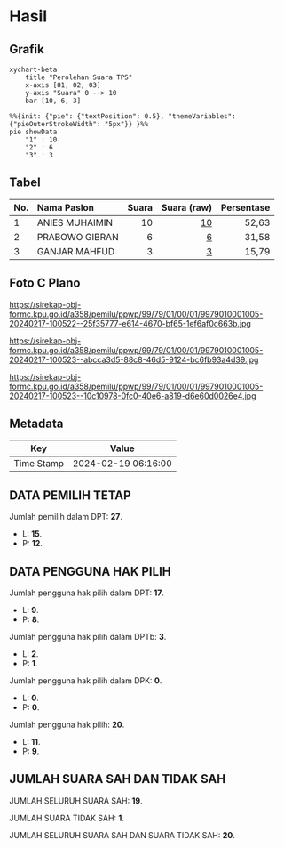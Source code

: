 # Hasil

## Grafik

```mermaid
xychart-beta
    title "Perolehan Suara TPS"
    x-axis [01, 02, 03]
    y-axis "Suara" 0 --> 10
    bar [10, 6, 3]
```

```mermaid
%%{init: {"pie": {"textPosition": 0.5}, "themeVariables": {"pieOuterStrokeWidth": "5px"}} }%%
pie showData
    "1" : 10
    "2" : 6
    "3" : 3
```

## Tabel

| No. | Nama Paslon    | Suara | Suara (raw) | Persentase |
|:--- |:-------------- | -----:| -----------:| ----------:|
| 1   | ANIES MUHAIMIN | 10    | [10][p-1]   | 52,63      |
| 2   | PRABOWO GIBRAN | 6     | [6][p-2]    | 31,58      |
| 3   | GANJAR MAHFUD  | 3     | [3][p-3]    | 15,79      |


[p-1]: https://github.com/gigit-pemilu/pemilu-2024-99-luar-negeri/blob/main/pilpres/hitung-suara/sub/99-luar-negeri/sub/79-nairobi-kenya/sub/01-nairobi-kenya/sub/0001-nairobi-kenya/sub/005-ksk-002/sub/paslon-1.txt
[p-2]: https://github.com/gigit-pemilu/pemilu-2024-99-luar-negeri/blob/main/pilpres/hitung-suara/sub/99-luar-negeri/sub/79-nairobi-kenya/sub/01-nairobi-kenya/sub/0001-nairobi-kenya/sub/005-ksk-002/sub/paslon-2.txt
[p-3]: https://github.com/gigit-pemilu/pemilu-2024-99-luar-negeri/blob/main/pilpres/hitung-suara/sub/99-luar-negeri/sub/79-nairobi-kenya/sub/01-nairobi-kenya/sub/0001-nairobi-kenya/sub/005-ksk-002/sub/paslon-3.txt

## Foto C Plano

https://sirekap-obj-formc.kpu.go.id/a358/pemilu/ppwp/99/79/01/00/01/9979010001005-20240217-100522--25f35777-e614-4670-bf65-1ef6af0c663b.jpg

https://sirekap-obj-formc.kpu.go.id/a358/pemilu/ppwp/99/79/01/00/01/9979010001005-20240217-100523--abcca3d5-88c8-46d5-9124-bc6fb93a4d39.jpg

https://sirekap-obj-formc.kpu.go.id/a358/pemilu/ppwp/99/79/01/00/01/9979010001005-20240217-100523--10c10978-0fc0-40e6-a819-d6e60d0026e4.jpg


## Metadata

| Key        | Value               |
| ---------- | ------------------- |
| Time Stamp | 2024-02-19 06:16:00 |


## DATA PEMILIH TETAP

Jumlah pemilih dalam DPT: **27**.
 * L: **15**.
 * P: **12**.

## DATA PENGGUNA HAK PILIH

Jumlah pengguna hak pilih dalam DPT: **17**.
 * L: **9**.
 * P: **8**.

Jumlah pengguna hak pilih dalam DPTb: **3**.
 * L: **2**.
 * P: **1**.

Jumlah pengguna hak pilih dalam DPK: **0**.
 * L: **0**.
 * P: **0**.

Jumlah pengguna hak pilih: **20**.
 * L: **11**.
 * P: **9**.

## JUMLAH SUARA SAH DAN TIDAK SAH

JUMLAH SELURUH SUARA SAH: **19**.

JUMLAH SUARA TIDAK SAH: **1**.

JUMLAH SELURUH SUARA SAH DAN SUARA TIDAK SAH: **20**.


